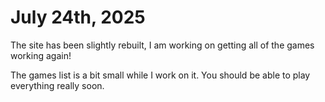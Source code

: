 # July 24th, 2025

The site has been slightly rebuilt, I am working on getting all of the games working again!

The games list is a bit small while I work on it. You should be able to play everything really soon.